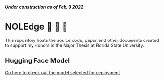 ***Under construction as of Feb. 9 2022***

# NOLEdge 🧠 🔎 📖

This repository hosts the source code, paper, and other documents created to support my Honors in the Major Thesis at Florida State University. 

## Hugging Face Model
[Go here to check out the model selected for deployment](https://huggingface.co/comacrae/roberta-paraphrasev2)

